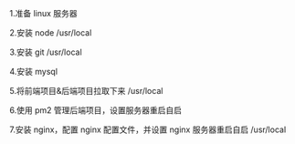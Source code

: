 1.准备 linux 服务器

2.安装 node /usr/local

3.安装 git /usr/local

4.安装 mysql

5.将前端项目&后端项目拉取下来 /usr/local

6.使用 pm2 管理后端项目，设置服务器重启自启

7.安装 nginx，配置 nginx 配置文件，并设置 nginx 服务器重启自启 /usr/local
